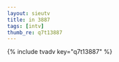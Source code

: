 ```yaml
--- 
layout: sieutv
title: in 3887
tags: [intv]
thumb_re: q7t13887
---
```

{% include tvadv key="q7t13887" %} 
